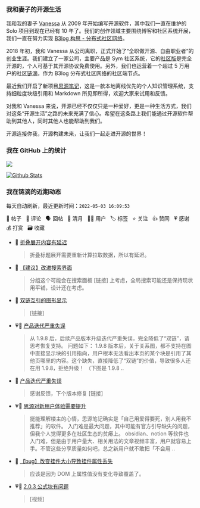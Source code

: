 ### 我和妻子的开源生活

我和我的妻子 [Vanessa](https://github.com/Vanessa219) 从 2009 年开始编写开源软件，其中我们一直在维护的 Solo 项目到现在已经有 10 年了。我们的创作领域主要围绕博客和社区系统开展，我们一直在努力实现 [B3log 构思 - 分布式社区网络](https://ld246.com/article/1546941897596)。

2018 年初，我和 Vanessa 从公司离职，正式开始了“全职做开源、自由职业者”的创业生涯。我们建立了一家公司，主要产品是 Sym 社区系统，它的[社区版](https://github.com/88250/symphony)是完全开源的，个人可基于其开源协议免费使用。另外，我们也运营着一个超过 5 万用户的社区[链滴](https://ld246.com)，作为 B3log 分布式社区网络的社区端节点。

最近我们开启了新项目[思源笔记](https://github.com/siyuan-note/siyuan)，这是一款本地离线优先的个人知识管理系统，支持细粒度块级引用和 Markdown 所见即所得，欢迎大家来试用和反馈。

对我和 Vanessa 来说，开源已经不仅仅只是一种爱好，更是一种生活方式，我们对这条“开源生活”之路的未来充满了信心。希望在这条路上我们能通过开源软件帮助到其他人，同时其他人也能帮助到我们。

开源连接你我，开源构建未来，让我们一起走进开源的世界！

### 我在 GitHub 上的统计

<a title="Hits" target="_blank" href="https://github.com/88250/88250"><img src="https://hits.b3log.org/88250/88250.svg"></a>

[![Github Stats](https://github-readme-stats.vercel.app/api?username=88250&theme=tokyonight&show_icons=true)](https://github.com/88250)

<!--events start -->

### 我在链滴的近期动态

每天自动刷新，最近更新时间：`2022-05-03 16:09:53`

📝 帖子 &nbsp; 💬 评论 &nbsp; 🗣 回帖 &nbsp; 🌙 清月 &nbsp; 👨‍💻 用户 &nbsp; 🏷️ 标签 &nbsp; ⭐️ 关注 &nbsp; 👍 赞同 &nbsp; 💗 感谢 &nbsp; 💰 打赏 &nbsp; 🗃 收藏

* 💬 [折叠展开内容有延迟](https://ld246.com/article/1651559465205/comment/1651559604118#comments)

  > 折叠标题展开需要重新计算拉取数据，所以有延迟。
* 💬 [【建议】改进搜索界面](https://ld246.com/article/1651503408588/comment/1651559222173#comments)

  > 分组这个可能会在搜索面板 [链接] 上考虑，全局搜索可能还是保持现状用平铺，设计还在考虑。
* 💬 [双链互引的图形显示](https://ld246.com/article/1651556095054/comment/1651556385844#comments)

  > [链接]
* 💗📝 [产品迭代严重失误](https://ld246.com/article/1651555065593)

  > 从 1.9.8 后，后续产品版本升级迭代严重失误，完全降低了“双链”，请思考恢复支持。 问题如下： 1.9.8 版本后，关于关系图，都不支持在图中直接显示块的引用指向，用户根本无法看出本页的某个块是引用了其他页哪里的内容。这个缺失，直接降低了“双链”的价值，导致很多人还在用 1.9.8，拒绝升级！ （下图是 1.9.8 ..
* 💬 [产品迭代严重失误](https://ld246.com/article/1651555065593/comment/1651556326816#comments)

  > 感谢反馈，下个版本修复 [链接]
* 💗💬 [思源对新用户体验需要提升](https://ld246.com/article/1651372865338/comment/1651406235871#comments)

  > 挺能理解楼主的心情，思源笔记确实是「自己用爱得要死，别人用我不推荐」的软件。 入门难是最大问题，其中可能有官方引导缺失的问题，但我个人觉得更多在社区生态的贫瘠上。 obsidian、notion 等软件也入门难，但是由于用户量大、相关用法的文章视频丰富，用户就容易上手。不管这些分享质量如何吧，总之新用户就不敢把「不会用 ..
* 💬 [【bug】改变挂件大小导致挂件属性丢失](https://ld246.com/article/1651545584817/comment/1651546890053#comments)

  > 应该是因为 DOM 上属性值没有变化导致覆盖了。
* 💗💬 [2.0.3 公式块有问题](https://ld246.com/article/1651473772132/comment/1651502267558#comments)

  > [视频]


<!--events end -->

